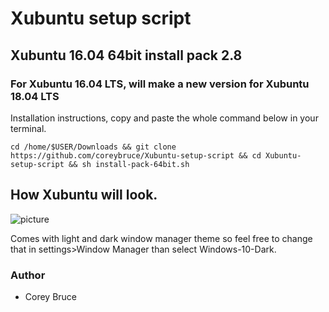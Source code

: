 
 # Xubuntu setup script

 ## Xubuntu 16.04 64bit install pack 2.8
 ### For Xubuntu 16.04 LTS, will make a new version for Xubuntu 18.04 LTS

 Installation instructions, copy and paste the whole command below in your terminal.

```cd /home/$USER/Downloads && git clone https://github.com/coreybruce/Xubuntu-setup-script && cd Xubuntu-setup-script && sh install-pack-64bit.sh```

 ## How Xubuntu will look.

  ![picture](https://i.imgur.com/UBXghXt.jpg)

  Comes with light and dark window manager theme so feel free to change that in settings>Window Manager than select Windows-10-Dark.

 ### Author
  * Corey Bruce
